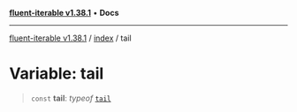 [**fluent-iterable v1.38.1**](../../README.md) • **Docs**

***

[fluent-iterable v1.38.1](../../README.md) / [index](../README.md) / tail

# Variable: tail

> `const` **tail**: *typeof* [`tail`](tail.md)
